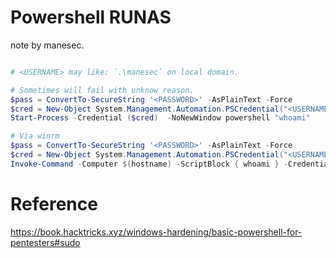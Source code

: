 # Powershell RUNAS

note by manesec.

```powershell

# <USERNAME> may like: `.\manesec` on local domain.

# Sometimes will fail with unknow reason.
$pass = ConvertTo-SecureString '<PASSWORD>' -AsPlainText -Force
$cred = New-Object System.Management.Automation.PSCredential("<USERNAME>", $pass)
Start-Process -Credential ($cred)  -NoNewWindow powershell "whoami"

# Via winrm
$pass = ConvertTo-SecureString '<PASSWORD>' -AsPlainText -Force
$cred = New-Object System.Management.Automation.PSCredential("<USERNAME>", $pass)
Invoke-Command -Computer $(hostname) -ScriptBlock { whoami } -Credential $cred

```

# Reference
https://book.hacktricks.xyz/windows-hardening/basic-powershell-for-pentesters#sudo